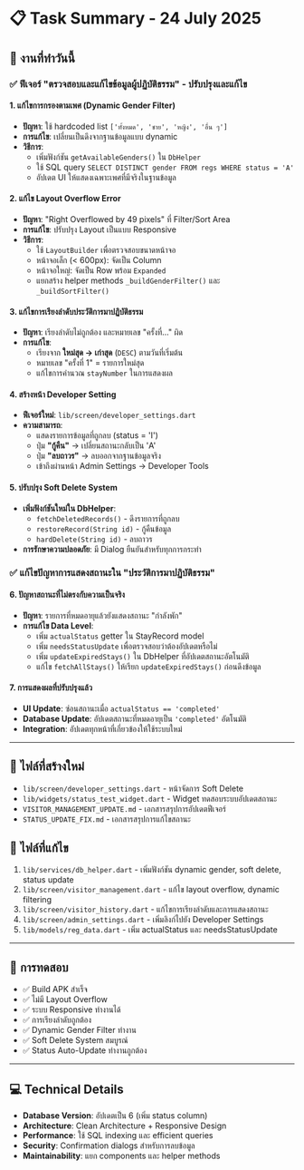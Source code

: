 # 📋 Task Summary - 24 July 2025

## 🎯 งานที่ทำวันนี้

### ✅ **ฟีเจอร์ "ตรวจสอบและแก้ไขข้อมูลผู้ปฏิบัติธรรม" - ปรับปรุงและแก้ไข**

#### **1. แก้ไขการกรองตามเพศ (Dynamic Gender Filter)**
- **ปัญหา**: ใช้ hardcoded list `['ทั้งหมด', 'ชาย', 'หญิง', 'อื่น ๆ']`
- **การแก้ไข**: เปลี่ยนเป็นดึงจากฐานข้อมูลแบบ dynamic
- **วิธีการ**: 
  - เพิ่มฟังก์ชัน `getAvailableGenders()` ใน `DbHelper`
  - ใช้ SQL query `SELECT DISTINCT gender FROM regs WHERE status = 'A'`
  - อัปเดต UI ให้แสดงเฉพาะเพศที่มีจริงในฐานข้อมูล

#### **2. แก้ไข Layout Overflow Error**
- **ปัญหา**: "Right Overflowed by 49 pixels" ที่ Filter/Sort Area
- **การแก้ไข**: ปรับปรุง Layout เป็นแบบ Responsive
- **วิธีการ**:
  - ใช้ `LayoutBuilder` เพื่อตรวจสอบขนาดหน้าจอ
  - หน้าจอเล็ก (< 600px): จัดเป็น Column
  - หน้าจอใหญ่: จัดเป็น Row พร้อม `Expanded`
  - แยกสร้าง helper methods `_buildGenderFilter()` และ `_buildSortFilter()`

#### **3. แก้ไขการเรียงลำดับประวัติการมาปฏิบัติธรรม**
- **ปัญหา**: เรียงลำดับไม่ถูกต้อง และหมายเลข "ครั้งที่..." ผิด
- **การแก้ไข**: 
  - เรียงจาก **ใหม่สุด → เก่าสุด** (`DESC`) ตามวันที่เริ่มต้น
  - หมายเลข "ครั้งที่ 1" = รายการใหม่สุด
  - แก้ไขการคำนวณ `stayNumber` ในการแสดงผล

#### **4. สร้างหน้า Developer Setting**
- **ฟีเจอร์ใหม่**: `lib/screen/developer_settings.dart`
- **ความสามารถ**:
  - แสดงรายการข้อมูลที่ถูกลบ (status = 'I')
  - ปุ่ม **"กู้คืน"** → เปลี่ยนสถานะกลับเป็น 'A'
  - ปุ่ม **"ลบถาวร"** → ลบออกจากฐานข้อมูลจริง
  - เข้าถึงผ่านหน้า Admin Settings → Developer Tools

#### **5. ปรับปรุง Soft Delete System**
- **เพิ่มฟังก์ชันใหม่ใน DbHelper**:
  - `fetchDeletedRecords()` - ดึงรายการที่ถูกลบ
  - `restoreRecord(String id)` - กู้คืนข้อมูล
  - `hardDelete(String id)` - ลบถาวร
- **การรักษาความปลอดภัย**: มี Dialog ยืนยันสำหรับทุกการกระทำ

### ✅ **แก้ไขปัญหาการแสดงสถานะใน "ประวัติการมาปฏิบัติธรรม"**

#### **6. ปัญหาสถานะที่ไม่ตรงกับความเป็นจริง**
- **ปัญหา**: รายการที่หมดอายุแล้วยังแสดงสถานะ "กำลังพัก"
- **การแก้ไข Data Level**:
  - เพิ่ม `actualStatus` getter ใน StayRecord model
  - เพิ่ม `needsStatusUpdate` เพื่อตรวจสอบว่าต้องอัปเดตหรือไม่
  - เพิ่ม `updateExpiredStays()` ใน DbHelper ที่อัปเดตสถานะอัตโนมัติ
  - แก้ไข `fetchAllStays()` ให้เรียก `updateExpiredStays()` ก่อนดึงข้อมูล

#### **7. การแสดงผลที่ปรับปรุงแล้ว**
- **UI Update**: ซ่อนสถานะเมื่อ `actualStatus == 'completed'`
- **Database Update**: อัปเดตสถานะที่หมดอายุเป็น `'completed'` อัตโนมัติ
- **Integration**: อัปเดตทุกหน้าที่เกี่ยวข้องให้ใช้ระบบใหม่

---

## 📁 ไฟล์ที่สร้างใหม่
- `lib/screen/developer_settings.dart` - หน้าจัดการ Soft Delete
- `lib/widgets/status_test_widget.dart` - Widget ทดสอบระบบอัปเดตสถานะ
- `VISITOR_MANAGEMENT_UPDATE.md` - เอกสารสรุปการอัปเดตฟีเจอร์
- `STATUS_UPDATE_FIX.md` - เอกสารสรุปการแก้ไขสถานะ

## 📝 ไฟล์ที่แก้ไข
1. `lib/services/db_helper.dart` - เพิ่มฟังก์ชัน dynamic gender, soft delete, status update
2. `lib/screen/visitor_management.dart` - แก้ไข layout overflow, dynamic filtering
3. `lib/screen/visitor_history.dart` - แก้ไขการเรียงลำดับและการแสดงสถานะ
4. `lib/screen/admin_settings.dart` - เพิ่มลิงก์ไปยัง Developer Settings
5. `lib/models/reg_data.dart` - เพิ่ม actualStatus และ needsStatusUpdate

---

## 🧪 การทดสอบ
- ✅ Build APK สำเร็จ
- ✅ ไม่มี Layout Overflow
- ✅ ระบบ Responsive ทำงานได้
- ✅ การเรียงลำดับถูกต้อง
- ✅ Dynamic Gender Filter ทำงาน
- ✅ Soft Delete System สมบูรณ์
- ✅ Status Auto-Update ทำงานถูกต้อง

---

## 💻 Technical Details
- **Database Version**: อัปเดตเป็น 6 (เพิ่ม status column)
- **Architecture**: Clean Architecture + Responsive Design
- **Performance**: ใช้ SQL indexing และ efficient queries
- **Security**: Confirmation dialogs สำหรับการลบข้อมูล
- **Maintainability**: แยก components และ helper methods